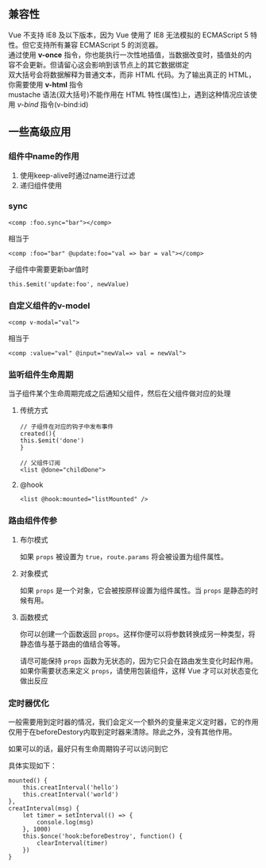 ## 兼容性

Vue 不支持 IE8 及以下版本，因为 Vue 使用了 IE8 无法模拟的 ECMAScript 5 特性。但它支持所有兼容 ECMAScript 5 的浏览器。  
通过使用 **v-once** 指令，你也能执行一次性地插值，当数据改变时，插值处的内容不会更新。但请留心这会影响到该节点上的其它数据绑定  
双大括号会将数据解释为普通文本，而非 HTML 代码。为了输出真正的 HTML，你需要使用 **v-html** 指令  
mustache 语法(双大括号)不能作用在 HTML 特性(属性)上，遇到这种情况应该使用 *v-bind* 指令(v-bind:id)  

## 一些高级应用

### 组件中name的作用

1. 使用keep-alive时通过name进行过滤
2. 递归组件使用

### sync

`<comp :foo.sync="bar"></comp>`

相当于

`<comp :foo="bar" @update:foo="val => bar = val"></comp>`

子组件中需要更新bar值时

`this.$emit('update:foo', newValue)`

### 自定义组件的v-model

`<comp v-modal="val">`

相当于

`<comp :value="val" @input="newVal=> val = newVal">`

### 监听组件生命周期

当子组件某个生命周期完成之后通知父组件，然后在父组件做对应的处理

1. 传统方式

   ```
   // 子组件在对应的钩子中发布事件  
   created(){  
   this.$emit('done')  
   }  
   
   // 父组件订阅 
   <list @done="childDone">
   ```

2. @hook

   `<list @hook:mounted="listMounted" />`

### 路由组件传参

1. 布尔模式

   如果 `props` 被设置为 `true`，`route.params` 将会被设置为组件属性。

2. 对象模式

   如果 `props` 是一个对象，它会被按原样设置为组件属性。当 `props` 是静态的时候有用。

3. 函数模式

   你可以创建一个函数返回 `props`。这样你便可以将参数转换成另一种类型，将静态值与基于路由的值结合等等。

   请尽可能保持 `props` 函数为无状态的，因为它只会在路由发生变化时起作用。如果你需要状态来定义 `props`，请使用包装组件，这样 Vue 才可以对状态变化做出反应

### 定时器优化

一般需要用到定时器的情况，我们会定义一个额外的变量来定义定时器，它的作用仅用于在beforeDestory内取到定时器来清除。除此之外，没有其他作用。

如果可以的话，最好只有生命周期钩子可以访问到它

具体实现如下：

```
mounted() {  
    this.creatInterval('hello')  
    this.creatInterval('world')  
},  
creatInterval(msg) {  
    let timer = setInterval(() => {  
        console.log(msg)  
    }, 1000)  
    this.$once('hook:beforeDestroy', function() {  
        clearInterval(timer)  
    })
}
```

